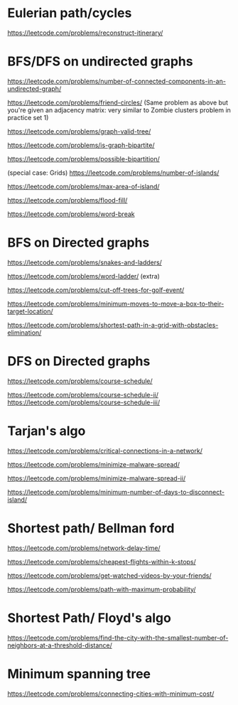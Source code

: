 # Eulerian path/cycles
https://leetcode.com/problems/reconstruct-itinerary/


# BFS/DFS on undirected graphs
https://leetcode.com/problems/number-of-connected-components-in-an-undirected-graph/

https://leetcode.com/problems/friend-circles/ (Same problem as above but you're given an adjacency matrix: very similar to Zombie clusters problem in practice set 1)

https://leetcode.com/problems/graph-valid-tree/

https://leetcode.com/problems/is-graph-bipartite/

https://leetcode.com/problems/possible-bipartition/

(special case: Grids)
https://leetcode.com/problems/number-of-islands/

https://leetcode.com/problems/max-area-of-island/

https://leetcode.com/problems/flood-fill/

https://leetcode.com/problems/word-break


# BFS on Directed graphs
https://leetcode.com/problems/snakes-and-ladders/

https://leetcode.com/problems/word-ladder/ (extra)

https://leetcode.com/problems/cut-off-trees-for-golf-event/

https://leetcode.com/problems/minimum-moves-to-move-a-box-to-their-target-location/

https://leetcode.com/problems/shortest-path-in-a-grid-with-obstacles-elimination/

# DFS on Directed graphs
https://leetcode.com/problems/course-schedule/

https://leetcode.com/problems/course-schedule-ii/
https://leetcode.com/problems/course-schedule-iii/

# Tarjan's algo
https://leetcode.com/problems/critical-connections-in-a-network/

https://leetcode.com/problems/minimize-malware-spread/

https://leetcode.com/problems/minimize-malware-spread-ii/

https://leetcode.com/problems/minimum-number-of-days-to-disconnect-island/

# Shortest path/ Bellman ford
https://leetcode.com/problems/network-delay-time/

https://leetcode.com/problems/cheapest-flights-within-k-stops/

https://leetcode.com/problems/get-watched-videos-by-your-friends/

https://leetcode.com/problems/path-with-maximum-probability/

# Shortest Path/ Floyd's algo
https://leetcode.com/problems/find-the-city-with-the-smallest-number-of-neighbors-at-a-threshold-distance/


# Minimum spanning tree
https://leetcode.com/problems/connecting-cities-with-minimum-cost/

